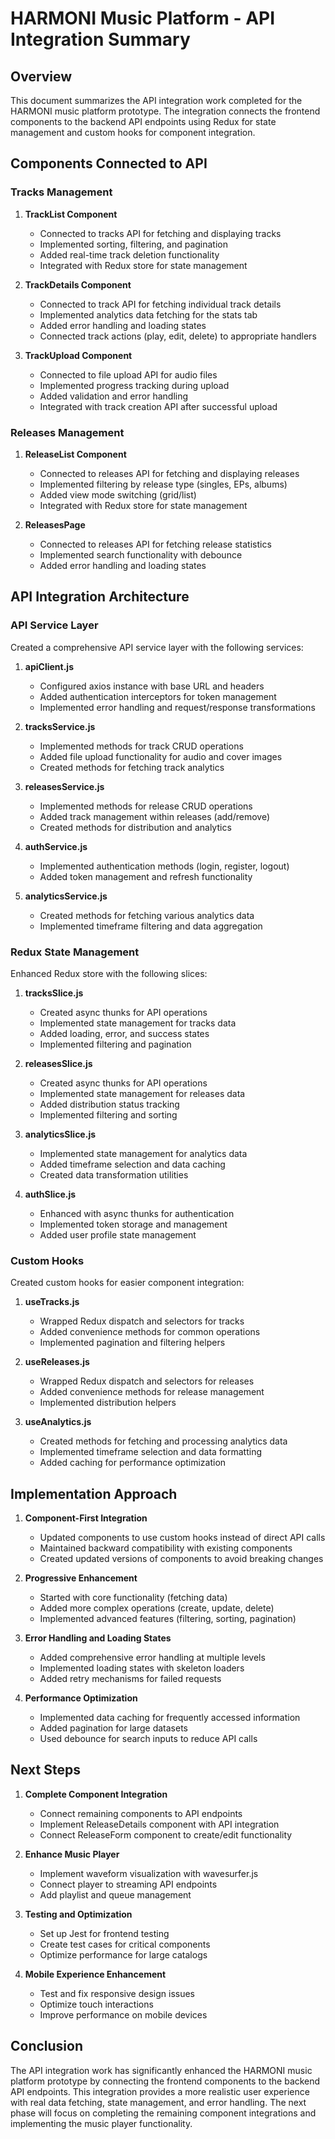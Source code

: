 # HARMONI Music Platform - API Integration Summary

## Overview

This document summarizes the API integration work completed for the HARMONI music platform prototype. The integration connects the frontend components to the backend API endpoints using Redux for state management and custom hooks for component integration.

## Components Connected to API

### Tracks Management

1. **TrackList Component**
   - Connected to tracks API for fetching and displaying tracks
   - Implemented sorting, filtering, and pagination
   - Added real-time track deletion functionality
   - Integrated with Redux store for state management

2. **TrackDetails Component**
   - Connected to track API for fetching individual track details
   - Implemented analytics data fetching for the stats tab
   - Added error handling and loading states
   - Connected track actions (play, edit, delete) to appropriate handlers

3. **TrackUpload Component**
   - Connected to file upload API for audio files
   - Implemented progress tracking during upload
   - Added validation and error handling
   - Integrated with track creation API after successful upload

### Releases Management

1. **ReleaseList Component**
   - Connected to releases API for fetching and displaying releases
   - Implemented filtering by release type (singles, EPs, albums)
   - Added view mode switching (grid/list)
   - Integrated with Redux store for state management

2. **ReleasesPage**
   - Connected to releases API for fetching release statistics
   - Implemented search functionality with debounce
   - Added error handling and loading states

## API Integration Architecture

### API Service Layer

Created a comprehensive API service layer with the following services:

1. **apiClient.js**
   - Configured axios instance with base URL and headers
   - Added authentication interceptors for token management
   - Implemented error handling and request/response transformations

2. **tracksService.js**
   - Implemented methods for track CRUD operations
   - Added file upload functionality for audio and cover images
   - Created methods for fetching track analytics

3. **releasesService.js**
   - Implemented methods for release CRUD operations
   - Added track management within releases (add/remove)
   - Created methods for distribution and analytics

4. **authService.js**
   - Implemented authentication methods (login, register, logout)
   - Added token management and refresh functionality

5. **analyticsService.js**
   - Created methods for fetching various analytics data
   - Implemented timeframe filtering and data aggregation

### Redux State Management

Enhanced Redux store with the following slices:

1. **tracksSlice.js**
   - Created async thunks for API operations
   - Implemented state management for tracks data
   - Added loading, error, and success states
   - Implemented filtering and pagination

2. **releasesSlice.js**
   - Created async thunks for API operations
   - Implemented state management for releases data
   - Added distribution status tracking
   - Implemented filtering and sorting

3. **analyticsSlice.js**
   - Implemented state management for analytics data
   - Added timeframe selection and data caching
   - Created data transformation utilities

4. **authSlice.js**
   - Enhanced with async thunks for authentication
   - Implemented token storage and management
   - Added user profile state management

### Custom Hooks

Created custom hooks for easier component integration:

1. **useTracks.js**
   - Wrapped Redux dispatch and selectors for tracks
   - Added convenience methods for common operations
   - Implemented pagination and filtering helpers

2. **useReleases.js**
   - Wrapped Redux dispatch and selectors for releases
   - Added convenience methods for release management
   - Implemented distribution helpers

3. **useAnalytics.js**
   - Created methods for fetching and processing analytics data
   - Implemented timeframe selection and data formatting
   - Added caching for performance optimization

## Implementation Approach

1. **Component-First Integration**
   - Updated components to use custom hooks instead of direct API calls
   - Maintained backward compatibility with existing components
   - Created updated versions of components to avoid breaking changes

2. **Progressive Enhancement**
   - Started with core functionality (fetching data)
   - Added more complex operations (create, update, delete)
   - Implemented advanced features (filtering, sorting, pagination)

3. **Error Handling and Loading States**
   - Added comprehensive error handling at multiple levels
   - Implemented loading states with skeleton loaders
   - Added retry mechanisms for failed requests

4. **Performance Optimization**
   - Implemented data caching for frequently accessed information
   - Added pagination for large datasets
   - Used debounce for search inputs to reduce API calls

## Next Steps

1. **Complete Component Integration**
   - Connect remaining components to API endpoints
   - Implement ReleaseDetails component with API integration
   - Connect ReleaseForm component to create/edit functionality

2. **Enhance Music Player**
   - Implement waveform visualization with wavesurfer.js
   - Connect player to streaming API endpoints
   - Add playlist and queue management

3. **Testing and Optimization**
   - Set up Jest for frontend testing
   - Create test cases for critical components
   - Optimize performance for large catalogs

4. **Mobile Experience Enhancement**
   - Test and fix responsive design issues
   - Optimize touch interactions
   - Improve performance on mobile devices

## Conclusion

The API integration work has significantly enhanced the HARMONI music platform prototype by connecting the frontend components to the backend API endpoints. This integration provides a more realistic user experience with real data fetching, state management, and error handling. The next phase will focus on completing the remaining component integrations and implementing the music player functionality.